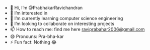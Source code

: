 - 👋 Hi, I’m @PrabhakarRavichandran
- 👀 I’m interested in 
- 🌱 I’m currently learning computer science engineering 
- 💞️ I’m looking to collaborate on interesting projects
- 📫 How to reach me: find me here raviprabahar2006@gmail.com
- 😄 Pronouns: Pra-bha-kar
- ⚡ Fun fact: Nothing 😂 

<!---
PrabhakarRavichandran/PrabhakarRavichandran is a ✨ special ✨ repository because its `README.md` (this file) appears on your GitHub profile.
You can click the Preview link to take a look at your changes.
--->
